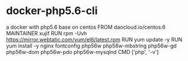 # docker-php5.6-cli
a docker with php5.6 base on centos
FROM daocloud.io/centos:6
MAINTAINER xujif 
RUN rpm -Uvh https://mirror.webtatic.com/yum/el6/latest.rpm
RUN yum update -y
RUN yum install -y nginx fontconfig php56w php56w-mbstring php56w-gd php56w-dom php56w-pdo php56w-mysqlnd
CMD ['php', '-v']
